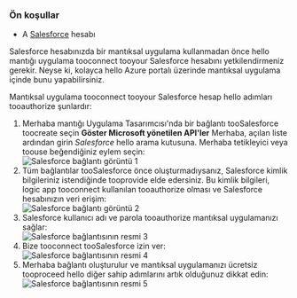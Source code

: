 ### <a name="prerequisites"></a>Ön koşullar
* A [Salesforce](https://salesforce.com) hesabı  

Salesforce hesabınızda bir mantıksal uygulama kullanmadan önce hello mantığı uygulama tooconnect tooyour Salesforce hesabını yetkilendirmeniz gerekir. Neyse ki, kolayca hello Azure portalı üzerinde mantıksal uygulama içinde bunu yapabilirsiniz.  

Mantıksal uygulama tooconnect tooyour Salesforce hesap hello adımları tooauthorize şunlardır:  

1. Merhaba mantığı Uygulama Tasarımcısı'nda bir bağlantı tooSalesforce toocreate seçin **Göster Microsoft yönetilen API'ler** Merhaba, açılan liste ardından girin *Salesforce* hello arama kutusuna. Merhaba tetikleyici veya toouse beğendiğiniz eylem seçin:  
   ![Salesforce bağlantı görüntü 1](./media/connectors-create-api-salesforce/salesforce-1.png)  
2. Tüm bağlantılar tooSalesforce önce oluşturmadıysanız, Salesforce kimlik bilgileriniz istendiğinde tooprovide elde edersiniz. Bu kimlik bilgileri, logic app tooconnect kullanılan tooauthorize olması ve Salesforce hesabınızın veri erişim:  
   ![Salesforce bağlantı görüntü 2](./media/connectors-create-api-salesforce/salesforce-2.png)  
3. Salesforce kullanıcı adı ve parola tooauthorize mantıksal uygulamanızı sağlar:  
   ![Salesforce bağlantısının resmi 3](./media/connectors-create-api-salesforce/salesforce-3.png)  
4. Bize tooconnect tooSalesforce izin ver:  
   ![Salesforce bağlantısının resmi 4](./media/connectors-create-api-salesforce/salesforce-4.png)  
5. Merhaba bağlantı oluşturulur ve mantıksal uygulamanızı ücretsiz tooproceed hello diğer sahip adımlarını artık olduğunuz dikkat edin:  
   ![Salesforce bağlantısının resmi 5](./media/connectors-create-api-salesforce/salesforce-5.png)  

